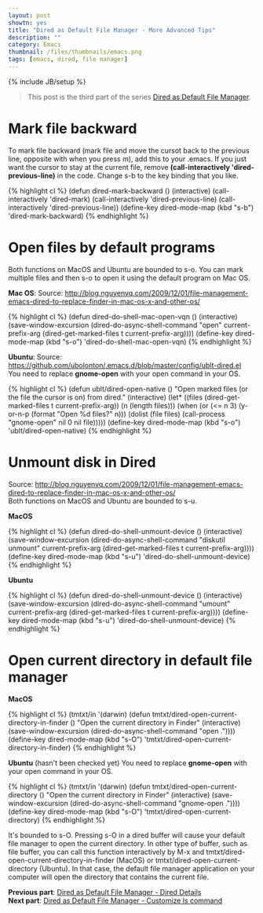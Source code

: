 ```yaml
---
layout: post
showtn: yes
title: "Dired as Default File Manager - More Advanced Tips"
description: ""
category: Emacs
thumbnail: /files/thumbnails/emacs.png
tags: [emacs, dired, file manager]
---
```

{% include JB/setup %}

> This post is the third part of the series
> [Dired as Default File Manager](/2013/04/24/dired-as-default-file-manager-1-introduction/).

# Mark file backward

To mark file backward (mark file and move the cursot back to the previous line,
opposite with when you press m), add this to your .emacs. If you just want the
cursor to stay at the
current file, remove **(call-interactively 'dired-previous-line)** in the code.
Change s-b to the key binding that you like.

{% highlight cl %}
(defun dired-mark-backward ()
  (interactive)
  (call-interactively 'dired-mark)
  (call-interactively 'dired-previous-line)
  (call-interactively 'dired-previous-line))
(define-key dired-mode-map (kbd "s-b") 'dired-mark-backward)
{% endhighlight %}

<!-- more -->

# Open files by default programs

Both functions on MacOS and Ubuntu are bounded to s-o. You can mark multiple
files and then s-o to open it using the default program on Mac OS.

**Mac OS**: Source:
<http://blog.nguyenvq.com/2009/12/01/file-management-emacs-dired-to-replace-finder-in-mac-os-x-and-other-os/>  

{% highlight cl %}
(defun dired-do-shell-mac-open-vqn ()
(interactive)
(save-window-excursion
 (dired-do-async-shell-command
 "open" current-prefix-arg
 (dired-get-marked-files t current-prefix-arg))))
(define-key dired-mode-map (kbd "s-o") 'dired-do-shell-mac-open-vqn)
{% endhighlight %}

**Ubuntu**: Source:
<https://github.com/ubolonton/.emacs.d/blob/master/config/ublt-dired.el>  
You need to replace **gnome-open** with your open command in your OS.

{% highlight cl %}
(defun ublt/dired-open-native ()
  "Open marked files (or the file the cursor is on) from dired."
  (interactive)
  (let* ((files (dired-get-marked-files t current-prefix-arg))
         (n (length files)))
    (when (or (<= n 3)
              (y-or-n-p (format "Open %d files?" n)))
      (dolist (file files)
        (call-process "gnome-open"
                      nil 0 nil file)))))
(define-key dired-mode-map (kbd "s-o") 'ublt/dired-open-native)
{% endhighlight %}

# Unmount disk in Dired

Source:
<http://blog.nguyenvq.com/2009/12/01/file-management-emacs-dired-to-replace-finder-in-mac-os-x-and-other-os/>  
Both functions on MacOS and Ubuntu are bounded to s-u.

**MacOS**

{% highlight cl %}
(defun dired-do-shell-unmount-device ()
	(interactive)
	(save-window-excursion
	  (dired-do-async-shell-command
	   "diskutil unmount" current-prefix-arg
	   (dired-get-marked-files t current-prefix-arg))))
(define-key dired-mode-map (kbd "s-u") 'dired-do-shell-unmount-device)
{% endhighlight %}

**Ubuntu**

{% highlight cl %}
(defun dired-do-shell-unmount-device ()
	(interactive)
	(save-window-excursion
	  (dired-do-async-shell-command
	   "umount" current-prefix-arg
	   (dired-get-marked-files t current-prefix-arg))))
(define-key dired-mode-map (kbd "s-u") 'dired-do-shell-unmount-device)
{% endhighlight %}

# Open current directory in default file manager

**MacOS**

{% highlight cl %}
(tmtxt/in '(darwin)
  (defun tmtxt/dired-open-current-directory-in-finder ()
	"Open the current directory in Finder"
	(interactive)
	(save-window-excursion
	  (dired-do-async-shell-command
	   "open ."))))
(define-key dired-mode-map (kbd "s-O") 'tmtxt/dired-open-current-directory-in-finder)
{% endhighlight %}

**Ubuntu** (hasn't been checked yet)
You need to replace **gnome-open** with your open command in your OS.

{% highlight cl %}
(tmtxt/in '(darwin)
  (defun tmtxt/dired-open-current-directory ()
	"Open the current directory in Finder"
	(interactive)
	(save-window-excursion
	  (dired-do-async-shell-command
	   "gnome-open ."))))
(define-key dired-mode-map (kbd "s-O") 'tmtxt/dired-open-current-directory)
{% endhighlight %}

It's bounded to s-O. Pressing s-O in a dired buffer will cause your default file
manager to open the current directory. In other type of buffer, such as file
buffer, you can call this function interactively by M-x and
tmtxt/dired-open-current-directory-in-finder (MacOS) or
tmtxt/dired-open-current-directory (Ubuntu). In that case, the default file
manager application on your computer will open the directory that contains the
current file.

**Previous part**:
[Dired as Default File Manager - Dired Details](/2013/04/24/dired-as-default-file-manager-3-dired-details/)  
**Next part**: [Dired as Default File Manager - Customize ls command](/2013/04/25/dired-as-default-file-manager-5-customize-ls-command/)
